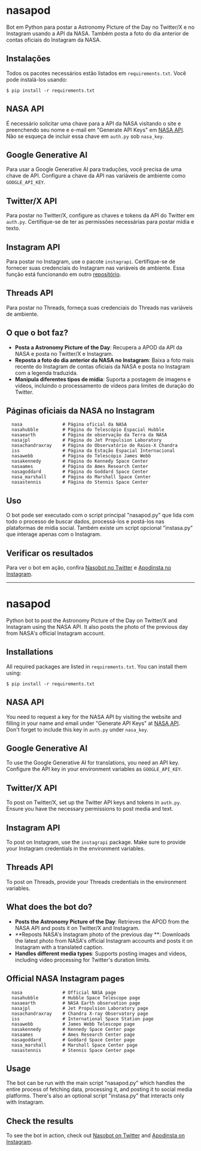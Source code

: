 # nasapod

Bot em Python para postar a Astronomy Picture of the Day no Twitter/X e no Instagram usando a API da NASA. Também posta a foto do dia anterior de contas oficiais do Instagram da NASA.

## Instalações
Todos os pacotes necessários estão listados em `requirements.txt`. Você pode instalá-los usando:

```
$ pip install -r requirements.txt
```


## NASA API
É necessário solicitar uma chave para a API da NASA visitando o site e preenchendo seu nome e e-mail em "Generate API Keys" em [NASA API](https://api.nasa.gov/). Não se esqueça de incluir essa chave em `auth.py` sob `nasa_key`.

## Google Generative AI
Para usar a Google Generative AI para traduções, você precisa de uma chave de API. Configure a chave da API nas variáveis de ambiente como `GOOGLE_API_KEY`.

## Twitter/X API
Para postar no Twitter/X, configure as chaves e tokens da API do Twitter em `auth.py`. Certifique-se de ter as permissões necessárias para postar mídia e texto.

## Instagram API
Para postar no Instagram, use o pacote `instagrapi`. Certifique-se de fornecer suas credenciais do Instagram nas variáveis de ambiente. Essa função está funcionando em outro [repositório](https://github.com/Rilufi/instasa).

## Threads API
Para postar no Threads, forneça suas credenciais do Threads nas variáveis de ambiente.

## O que o bot faz?
- **Posta a Astronomy Picture of the Day**: Recupera a APOD da API da NASA e posta no Twitter/X e Instagram.
- **Reposta a foto do dia anterior da NASA no Instagram**: Baixa a foto mais recente do Instagram de contas oficiais da NASA e posta no Instagram com a legenda traduzida.
- **Manipula diferentes tipos de mídia**: Suporta a postagem de imagens e vídeos, incluindo o processamento de vídeos para limites de duração do Twitter.

## Páginas oficiais da NASA no Instagram

```
  nasa               # Página oficial da NASA
  nasahubble         # Página do Telescópio Espacial Hubble
  nasaearth          # Página de observação da Terra da NASA
  nasajpl            # Página do Jet Propulsion Laboratory
  nasachandraxray    # Página do Observatório de Raios-X Chandra
  iss                # Página da Estação Espacial Internacional
  nasawebb           # Página do Telescópio James Webb
  nasakennedy        # Página do Kennedy Space Center
  nasaames           # Página do Ames Research Center
  nasagoddard        # Página do Goddard Space Center
  nasa_marshall      # Página do Marshall Space Center
  nasastennis        # Página do Stennis Space Center
```

## Uso
O bot pode ser executado com o script principal "nasapod.py" que lida com todo o processo de buscar dados, processá-los e postá-los nas plataformas de mídia social. Também existe um script opcional "instasa.py" que interage apenas com o Instagram.

## Verificar os resultados
Para ver o bot em ação, confira [Nasobot no Twitter](https://twitter.com/nasobot) e [Apodinsta no Instagram](https://www.instagram.com/apodinsta/).

---

# nasapod

Python bot to post the Astronomy Picture of the Day on Twitter/X and Instagram using the NASA API. It also posts the photo of the previous day from NASA's official Instagram account.

## Installations
All required packages are listed in `requirements.txt`. You can install them using:

```
$ pip install -r requirements.txt
```

## NASA API
You need to request a key for the NASA API by visiting the website and filling in your name and email under "Generate API Keys" at [NASA API](https://api.nasa.gov/). Don't forget to include this key in `auth.py` under `nasa_key`.

## Google Generative AI
To use the Google Generative AI for translations, you need an API key. Configure the API key in your environment variables as `GOOGLE_API_KEY`.

## Twitter/X API
To post on Twitter/X, set up the Twitter API keys and tokens in `auth.py`. Ensure you have the necessary permissions to post media and text.

## Instagram API
To post on Instagram, use the `instagrapi` package. Make sure to provide your Instagram credentials in the environment variables.

## Threads API
To post on Threads, provide your Threads credentials in the environment variables.

## What does the bot do?
- **Posts the Astronomy Picture of the Day**: Retrieves the APOD from the NASA API and posts it on Twitter/X and Instagram.
- **Reposts NASA's Instagram photo of the previous day **: Downloads the latest photo from NASA's official Instagram accounts and posts it on Instagram with a translated caption.
- **Handles different media types**: Supports posting images and videos, including video processing for Twitter's duration limits.

## Official NASA Instagram pages

```
  nasa               # Official NASA page
  nasahubble         # Hubble Space Telescope page
  nasaearth          # NASA Earth observation page
  nasajpl            # Jet Propulsion Laboratory page
  nasachandraxray    # Chandra X-ray Observatory page
  iss                # International Space Station page
  nasawebb           # James Webb Telescope page
  nasakennedy        # Kennedy Space Center page
  nasaames           # Ames Research Center page
  nasagoddard        # Goddard Space Center page
  nasa_marshall      # Marshall Space Center page
  nasastennis        # Stennis Space Center page
```

## Usage
The bot can be run with the main script "nasapod.py" which handles the entire process of fetching data, processing it, and posting it to social media platforms. There's also an optional script "instasa.py" that interacts only with Instagram.

## Check the results
To see the bot in action, check out [Nasobot on Twitter](https://twitter.com/nasobot) and [Apodinsta on Instagram](https://www.instagram.com/apodinsta/).
